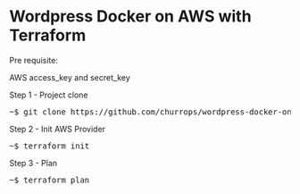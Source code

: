 # Wordpress Docker on AWS with Terraform

Pre requisite:

AWS access_key and secret_key


Step 1 - Project clone
<pre>~$ git clone https://github.com/churrops/wordpress-docker-on-aws.git</pre>

Step 2 - Init AWS Provider
<pre>~$ terraform init</pre>

Step 3 - Plan
<pre>~$ terraform plan</pre>
